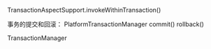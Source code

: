 TransactionAspectSupport.invokeWithinTransaction()

事务的提交和回滚：
PlatformTransactionManager
commit()
rollback()

TransactionManager

